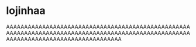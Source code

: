 # lojinhaa
AAAAAAAAAAAAAAAAAAAAAAAAAAAAAAAAAAAAAAAAAAAAAAAAAAAAAAAAAAAAAAAAAAAAAAAAAAAAAAAAAAAAAAAAAAAAAAAAAAAAAAAAAAAAAAAAAAAAAAAAAAAAAAAAAAAAAA

